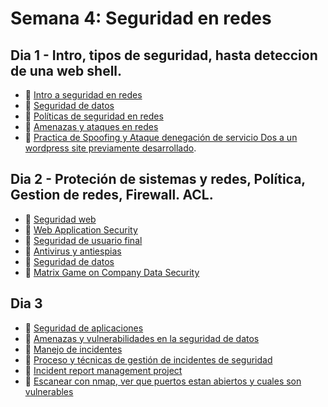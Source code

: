 # Semana 4: Seguridad en redes

## Dia 1 -  Intro, tipos de seguridad, hasta deteccion de una web shell.

- 📗 [Intro a seguridad en redes](./types-of-network-security.md)
- 📗 [Seguridad de datos](./data-security.md)
- 📗 [Políticas de seguridad en redes](./network-security-policies.md)
- 📗 [Amenazas y ataques en redes](./threats-atacks-network.es.md)
- 🧪 [Practica de Spoofing y Ataque denegación de servicio Dos a un wordpress site previamente desarrollado](https://github.com/breatheco-de/spoofing-and-DoS-lab).

## Dia 2 - Proteción de sistemas y redes, Política, Gestion de redes, Firewall. ACL.

- 📗 [Seguridad web](./web-security.es.md)
- 📗 [Web Application Security](./web-application-security-solutions.md)
- 📗 [Seguridad de usuario final](./enduser-network-security.es.md)
- 📗 [Antivirus y antiespias](./antivirus-spyware.md)
- 📗 [Seguridad de datos](./data-security.es.md)
- 🧪 [Matrix Game on Company Data Security](https://github.com/breatheco-de/matrix-game-data-security)

## Dia 3

- 📗 [Seguridad de aplicaciones](./application-security.es.md)
- 📗 [Amenazas y vulnerabilidades en la seguridad de datos](./threats-vulnerabilities-data-security.es.md)
- 📗 [Manejo de incidentes](./incident-management.es.md)
- 📗 [Proceso y técnicas de gestión de incidentes de seguridad](./incident-management-process-best-pracices.es.md)
- 🧪 [Incident report management project](https://github.com/breatheco-de/incident-report-for-sql-injection-exercise-project)
- 🧪 [Escanear con nmap, ver que puertos estan abiertos y cuales son vulnerables](https://github.com/breatheco-de/scan-with-nmap-practice)
